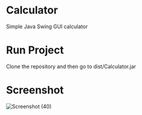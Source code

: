 # Calculator

  Simple Java Swing GUI calculator
  
# Run Project

Clone the repository and then go to dist/Calculator.jar

# Screenshot

![Screenshot (40)](https://user-images.githubusercontent.com/95184489/156889432-c229bdc8-cee0-4dcb-9c7a-bab316c0f2c3.png)
